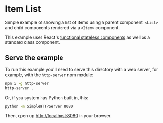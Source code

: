 # Item List

Simple example of showing a list of items using a parent component, `<List>` and child components rendered via a `<Item>` component.

This example uses React's [functional stateless components](https://facebook.github.io/react/docs/components-and-props.html) as well as a standard class component.

## Serve the example

To run this example you'll need to serve this directory with a web server, for example, with the `http-server` npm module:

```bash
npm i -g http-server
http-server .
```

Or, if you system has Python built in, this:

```bash
python -m SimpleHTTPServer 8080
```

Then, open up <http://localhost:8080> in your browser.